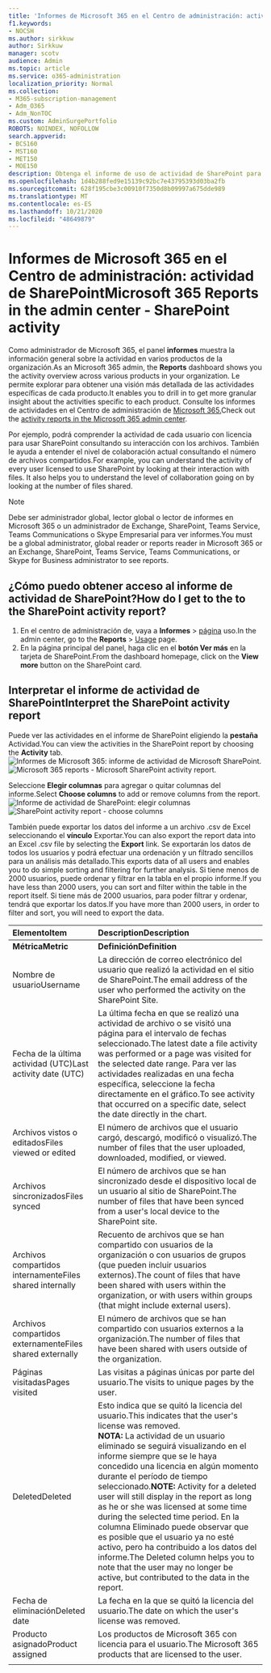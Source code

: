 ```yaml
---
title: 'Informes de Microsoft 365 en el Centro de administración: actividad de SharePoint'
f1.keywords:
- NOCSH
ms.author: sirkkuw
author: Sirkkuw
manager: scotv
audience: Admin
ms.topic: article
ms.service: o365-administration
localization_priority: Normal
ms.collection:
- M365-subscription-management
- Adm_O365
- Adm_NonTOC
ms.custom: AdminSurgePortfolio
ROBOTS: NOINDEX, NOFOLLOW
search.appverid:
- BCS160
- MST160
- MET150
- MOE150
description: Obtenga el informe de uso de actividad de SharePoint para conocer la actividad de cada usuario de SharePoint, el número de archivos compartidos y el uso del almacenamiento.
ms.openlocfilehash: 1d4b288fed9e15139c92bc7e43795393d03ba2fb
ms.sourcegitcommit: 628f195cbe3c00910f7350d8b09997a675dde989
ms.translationtype: MT
ms.contentlocale: es-ES
ms.lasthandoff: 10/21/2020
ms.locfileid: "48649879"
---
```

# <a name="microsoft-365-reports-in-the-admin-center---sharepoint-activity"></a><span data-ttu-id="5e41f-103">Informes de Microsoft 365 en el Centro de administración: actividad de SharePoint</span><span class="sxs-lookup"><span data-stu-id="5e41f-103">Microsoft 365 Reports in the admin center - SharePoint activity</span></span>

<span data-ttu-id="5e41f-104">Como administrador de Microsoft 365, el panel **informes** muestra la información general sobre la actividad en varios productos de la organización.</span><span class="sxs-lookup"><span data-stu-id="5e41f-104">As an Microsoft 365 admin, the **Reports** dashboard shows you the activity overview across various products in your organization.</span></span> <span data-ttu-id="5e41f-105">Le permite explorar para obtener una visión más detallada de las actividades específicas de cada producto.</span><span class="sxs-lookup"><span data-stu-id="5e41f-105">It enables you to drill in to get more granular insight about the activities specific to each product.</span></span> <span data-ttu-id="5e41f-106">Consulte los informes de actividades en el Centro de administración de [Microsoft 365.](activity-reports.md)</span><span class="sxs-lookup"><span data-stu-id="5e41f-106">Check out the [activity reports in the Microsoft 365 admin center](activity-reports.md).</span></span>
  
<span data-ttu-id="5e41f-p102">Por ejemplo, podrá comprender la actividad de cada usuario con licencia para usar SharePoint consultando su interacción con los archivos. También le ayuda a entender el nivel de colaboración actual consultando el número de archivos compartidos.</span><span class="sxs-lookup"><span data-stu-id="5e41f-p102">For example, you can understand the activity of every user licensed to use SharePoint by looking at their interaction with files. It also helps you to understand the level of collaboration going on by looking at the number of files shared.</span></span>
  
> [!NOTE]
> <span data-ttu-id="5e41f-109">Debe ser administrador global, lector global o lector de informes en Microsoft 365 o un administrador de Exchange, SharePoint, Teams Service, Teams Communications o Skype Empresarial para ver informes.</span><span class="sxs-lookup"><span data-stu-id="5e41f-109">You must be a global administrator, global reader or reports reader in Microsoft 365 or an Exchange, SharePoint, Teams Service, Teams Communications, or Skype for Business administrator to see reports.</span></span> 
 
## <a name="how-do-i-get-to-the-to-the-sharepoint-activity-report"></a><span data-ttu-id="5e41f-110">¿Cómo puedo obtener acceso al informe de actividad de SharePoint?</span><span class="sxs-lookup"><span data-stu-id="5e41f-110">How do I get to the to the SharePoint activity report?</span></span>

1. <span data-ttu-id="5e41f-111">En el centro de administración de, vaya a **Informes** \> <a href="https://go.microsoft.com/fwlink/p/?linkid=2074756" target="_blank">página</a> uso.</span><span class="sxs-lookup"><span data-stu-id="5e41f-111">In the admin center, go to the **Reports** \> <a href="https://go.microsoft.com/fwlink/p/?linkid=2074756" target="_blank">Usage</a> page.</span></span> 
2. <span data-ttu-id="5e41f-112">En la página principal del panel, haga clic en el **botón Ver más** en la tarjeta de SharePoint.</span><span class="sxs-lookup"><span data-stu-id="5e41f-112">From the dashboard homepage, click on the **View more** button on the SharePoint card.</span></span>
  
## <a name="interpret-the-sharepoint-activity-report"></a><span data-ttu-id="5e41f-113">Interpretar el informe de actividad de SharePoint</span><span class="sxs-lookup"><span data-stu-id="5e41f-113">Interpret the SharePoint activity report</span></span>

<span data-ttu-id="5e41f-114">Puede ver las actividades en el informe de SharePoint eligiendo la **pestaña** Actividad.</span><span class="sxs-lookup"><span data-stu-id="5e41f-114">You can view the activities in the SharePoint report by choosing the **Activity** tab.</span></span><br/><span data-ttu-id="5e41f-115">![Informes de Microsoft 365: informe de actividad de Microsoft SharePoint.](../../media/5a0a96f-0e4f-4fb9-8baa-3262275b3d1f.png)</span><span class="sxs-lookup"><span data-stu-id="5e41f-115">![Microsoft 365 reports - Microsoft SharePoint activity report.](../../media/5a0a96f-0e4f-4fb9-8baa-3262275b3d1f.png)</span></span>

<span data-ttu-id="5e41f-116">Seleccione **Elegir columnas** para agregar o quitar columnas del informe.</span><span class="sxs-lookup"><span data-stu-id="5e41f-116">Select **Choose columns** to add or remove columns from the report.</span></span>  <br/> <span data-ttu-id="5e41f-117">![Informe de actividad de SharePoint: elegir columnas](../../media/3c396cd1-9701-4712-8eaa-eb7bba702aa8.png)</span><span class="sxs-lookup"><span data-stu-id="5e41f-117">![SharePoint activity report - choose columns](../../media/3c396cd1-9701-4712-8eaa-eb7bba702aa8.png)</span></span>

<span data-ttu-id="5e41f-118">También puede exportar los datos del informe a un archivo .csv de Excel seleccionando el **vínculo** Exportar.</span><span class="sxs-lookup"><span data-stu-id="5e41f-118">You can also export the report data into an Excel .csv file by selecting the **Export** link.</span></span> <span data-ttu-id="5e41f-119">Se exportarán los datos de todos los usuarios y podrá efectuar una ordenación y un filtrado sencillos para un análisis más detallado.</span><span class="sxs-lookup"><span data-stu-id="5e41f-119">This exports data of all users and enables you to do simple sorting and filtering for further analysis.</span></span> <span data-ttu-id="5e41f-120">Si tiene menos de 2000 usuarios, puede ordenar y filtrar en la tabla en el propio informe.</span><span class="sxs-lookup"><span data-stu-id="5e41f-120">If you have less than 2000 users, you can sort and filter within the table in the report itself.</span></span> <span data-ttu-id="5e41f-121">Si tiene más de 2000 usuarios, para poder filtrar y ordenar, tendrá que exportar los datos.</span><span class="sxs-lookup"><span data-stu-id="5e41f-121">If you have more than 2000 users, in order to filter and sort, you will need to export the data.</span></span> 
  
|<span data-ttu-id="5e41f-122">Elemento</span><span class="sxs-lookup"><span data-stu-id="5e41f-122">Item</span></span>|<span data-ttu-id="5e41f-123">Description</span><span class="sxs-lookup"><span data-stu-id="5e41f-123">Description</span></span>|
|:-----|:-----|
|<span data-ttu-id="5e41f-124">**Métrica**</span><span class="sxs-lookup"><span data-stu-id="5e41f-124">**Metric**</span></span>|<span data-ttu-id="5e41f-125">**Definición**</span><span class="sxs-lookup"><span data-stu-id="5e41f-125">**Definition**</span></span>|
|<span data-ttu-id="5e41f-126">Nombre de usuario</span><span class="sxs-lookup"><span data-stu-id="5e41f-126">Username</span></span>  <br/> |<span data-ttu-id="5e41f-127">La dirección de correo electrónico del usuario que realizó la actividad en el sitio de SharePoint.</span><span class="sxs-lookup"><span data-stu-id="5e41f-127">The email address of the user who performed the activity on the SharePoint Site.</span></span>  <br/> |
|<span data-ttu-id="5e41f-128">Fecha de la última actividad (UTC)</span><span class="sxs-lookup"><span data-stu-id="5e41f-128">Last activity date (UTC)</span></span>  <br/> |<span data-ttu-id="5e41f-129">La última fecha en que se realizó una actividad de archivo o se visitó una página para el intervalo de fechas seleccionado.</span><span class="sxs-lookup"><span data-stu-id="5e41f-129">The latest date a file activity was performed or a page was visited for the selected date range.</span></span> <span data-ttu-id="5e41f-130">Para ver las actividades realizadas en una fecha específica, seleccione la fecha directamente en el gráfico.</span><span class="sxs-lookup"><span data-stu-id="5e41f-130">To see activity that occurred on a specific date, select the date directly in the chart.</span></span>  <br/> |
|<span data-ttu-id="5e41f-131">Archivos vistos o editados</span><span class="sxs-lookup"><span data-stu-id="5e41f-131">Files viewed or edited</span></span>  <br/> |<span data-ttu-id="5e41f-132">El número de archivos que el usuario cargó, descargó, modificó o visualizó.</span><span class="sxs-lookup"><span data-stu-id="5e41f-132">The number of files that the user uploaded, downloaded, modified, or viewed.</span></span>   <br/> |
|<span data-ttu-id="5e41f-133">Archivos sincronizados</span><span class="sxs-lookup"><span data-stu-id="5e41f-133">Files synced</span></span>  <br/> |<span data-ttu-id="5e41f-134">El número de archivos que se han sincronizado desde el dispositivo local de un usuario al sitio de SharePoint.</span><span class="sxs-lookup"><span data-stu-id="5e41f-134">The number of files that have been synced from a user's local device to the SharePoint site.</span></span> <br/> |
|<span data-ttu-id="5e41f-135">Archivos compartidos internamente</span><span class="sxs-lookup"><span data-stu-id="5e41f-135">Files shared internally</span></span>  <br/> | <span data-ttu-id="5e41f-136">Recuento de archivos que se han compartido con usuarios de la organización o con usuarios de grupos (que pueden incluir usuarios externos).</span><span class="sxs-lookup"><span data-stu-id="5e41f-136">The count of files that have been shared with users within the organization, or with users within groups (that might include external users).</span></span>  <br/> |
|<span data-ttu-id="5e41f-137">Archivos compartidos externamente</span><span class="sxs-lookup"><span data-stu-id="5e41f-137">Files shared externally</span></span>  <br/> |<span data-ttu-id="5e41f-138">El número de archivos que se han compartido con usuarios externos a la organización.</span><span class="sxs-lookup"><span data-stu-id="5e41f-138">The number of files that have been shared with users outside of the organization.</span></span> <br/>|
|<span data-ttu-id="5e41f-139">Páginas visitadas</span><span class="sxs-lookup"><span data-stu-id="5e41f-139">Pages visited</span></span>  <br/> |<span data-ttu-id="5e41f-140">Las visitas a páginas únicas por parte del usuario.</span><span class="sxs-lookup"><span data-stu-id="5e41f-140">The visits to unique pages by the user.</span></span> <br/>|
|<span data-ttu-id="5e41f-141">Deleted</span><span class="sxs-lookup"><span data-stu-id="5e41f-141">Deleted</span></span>  <br/> | <span data-ttu-id="5e41f-142">Esto indica que se quitó la licencia del usuario.</span><span class="sxs-lookup"><span data-stu-id="5e41f-142">This indicates that the user's license was removed.</span></span>  <br/>  <span data-ttu-id="5e41f-143">**NOTA:** La actividad de un usuario eliminado se seguirá visualizando en el informe siempre que se le haya concedido una licencia en algún momento durante el período de tiempo seleccionado.</span><span class="sxs-lookup"><span data-stu-id="5e41f-143">**NOTE:** Activity for a deleted user will still display in the report as long as he or she was licensed at some time during the selected time period.</span></span> <span data-ttu-id="5e41f-144">En la columna Eliminado puede observar que es posible que el usuario ya no esté activo, pero ha contribuido a los datos del informe.</span><span class="sxs-lookup"><span data-stu-id="5e41f-144">The Deleted column helps you to note that the user may no longer be active, but contributed to the data in the report.</span></span>  <br/> |
|<span data-ttu-id="5e41f-145">Fecha de eliminación</span><span class="sxs-lookup"><span data-stu-id="5e41f-145">Deleted date</span></span>  <br/> |<span data-ttu-id="5e41f-146">La fecha en la que se quitó la licencia del usuario.</span><span class="sxs-lookup"><span data-stu-id="5e41f-146">The date on which the user's license was removed.</span></span> <br/>|
|<span data-ttu-id="5e41f-147">Producto asignado</span><span class="sxs-lookup"><span data-stu-id="5e41f-147">Product assigned</span></span>  <br/> |<span data-ttu-id="5e41f-148">Los productos de Microsoft 365 con licencia para el usuario.</span><span class="sxs-lookup"><span data-stu-id="5e41f-148">The Microsoft 365 products that are licensed to the user.</span></span>|
|||
